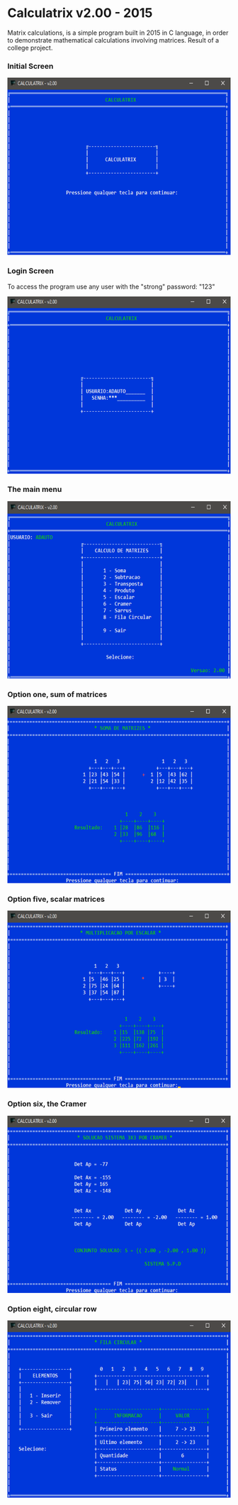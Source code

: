 # Calculatrix v2.00 - 2015

Matrix calculations, is a simple program built in 2015 in C language, in order to demonstrate mathematical calculations involving matrices.
Result of a college project.

<h3 align="left">Initial Screen</h3>
<p align="left">
	<img width="600" height="400" src="https://github.com/ads-silva/calculatrix/blob/master/screenshots/initial.png"/>
<p>
<h3 align="left">Login Screen</h3>
<p>To access the program use any user with the "strong" password: "123"</p>
<p align="left">
	<img width="600" height="400" src="https://github.com/ads-silva/calculatrix/blob/master/screenshots/login.png"/>
<p>
<h3 align="left">The main menu</h3>
<p align="left">
	<img width="600" height="400" src="https://github.com/ads-silva/calculatrix/blob/master/screenshots/menu.png"/>
<p>
<h3 align="left">Option one, sum of matrices</h3>
<p align="left">
	<img width="600" height="400" src="https://github.com/ads-silva/calculatrix/blob/master/screenshots/sum.png"/>
<p>
<h3 align="left">Option five, scalar matrices</h3>
<p align="left">
	<img width="600" height="400" src="https://github.com/ads-silva/calculatrix/blob/master/screenshots/scalar.png"/>
<p>
<h3 align="left">Option six, the Cramer</h3>
<p align="left">
	<img width="600" height="400" src="https://github.com/ads-silva/calculatrix/blob/master/screenshots/cramer.png"/>
<p>
<h3 align="left">Option eight, circular row</h3>
<p align="left">
	<img width="600" height="400" src="https://github.com/ads-silva/calculatrix/blob/master/screenshots/circular-row.png"/>
<p>
